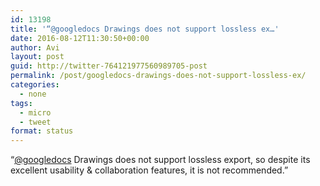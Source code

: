 ```yaml
---
id: 13198
title: '“@googledocs Drawings does not support lossless ex…'
date: 2016-08-12T11:30:50+00:00
author: Avi
layout: post
guid: http://twitter-764121977560989705-post
permalink: /post/googledocs-drawings-does-not-support-lossless-ex/
categories:
  - none
tags:
  - micro
  - tweet
format: status
---
```

“[@googledocs](http://twitter.com/googledocs) Drawings does not support lossless export, so despite its excellent usability & collaboration features, it is not recommended.”